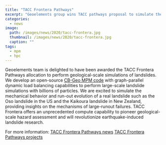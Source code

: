 ```yaml
---
title: "TACC Frontera Pathways"
excerpt: "Geoelements group wins TACC pathways proposal to simulate the Oso landslide."
categories:
  - news
image: 
  path: /images/news/2020/tacc-frontera.jpg
  thumbnail: /images/news/2020/tacc-frontera.jpg
  caption: ""
tags: 
  - mpm
  - hpc
---
```


Geoelements team is delighted to have been awarded the TACC Frontera Pathways allocation to perform geological-scale simulations of landslides. We develop an open-source [CB-Geo MPM code](https://github.com/cb-geo/mpm) with graph-parallel dynamic load balancing capabilities to perform large-scale landslide simulations with billions of particles. We are excited to simulate the mechanical behavior and run-out evolution of a real landslide such as the Oso landslide in the US and the Kaikoura landslide in New Zealand, providing insights on the mechanisms of large-runout failures. TACC Frontera offers an unprecedented compute capability to pioneer geological-scale hazard assessment and will revolutionize earthquake-induced landslide research. 

For more information:
[TACC Frontera Pathways news](https://www.tacc.utexas.edu/-/new-pathways-and-large-scale-community-partnerships-awards-expand-frontera-s-research-impact)
[TACC Frontera Pathways projects](https://frontera-portal.tacc.utexas.edu/allocations/pathways-awardees/)